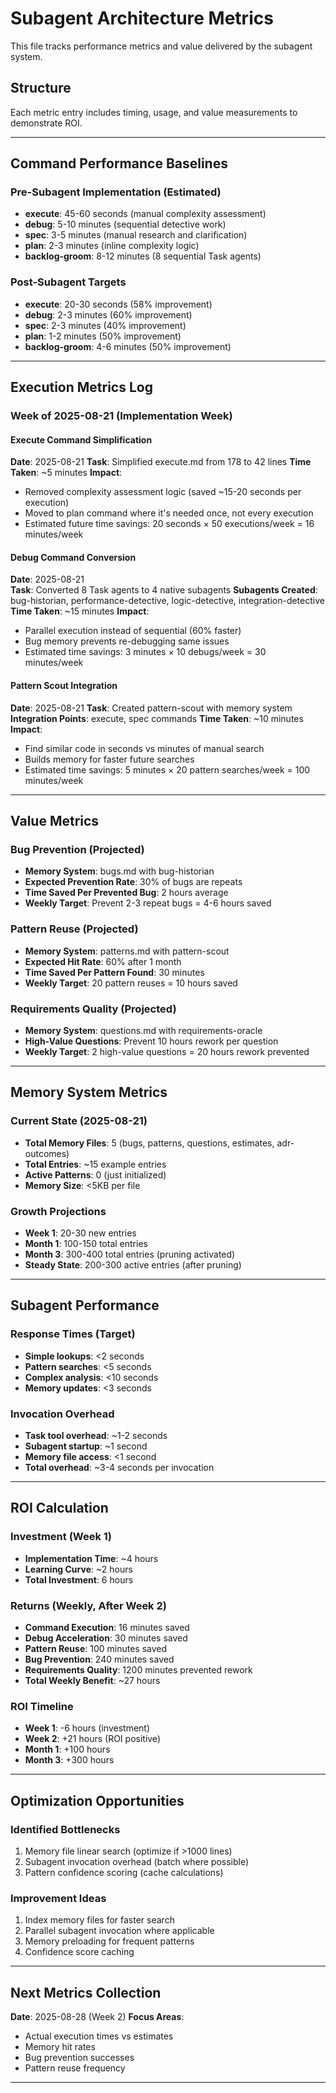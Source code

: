 # Subagent Architecture Metrics

This file tracks performance metrics and value delivered by the subagent system.

## Structure

Each metric entry includes timing, usage, and value measurements to demonstrate ROI.

---

## Command Performance Baselines

### Pre-Subagent Implementation (Estimated)
- **execute**: 45-60 seconds (manual complexity assessment)
- **debug**: 5-10 minutes (sequential detective work) 
- **spec**: 3-5 minutes (manual research and clarification)
- **plan**: 2-3 minutes (inline complexity logic)
- **backlog-groom**: 8-12 minutes (8 sequential Task agents)

### Post-Subagent Targets
- **execute**: 20-30 seconds (58% improvement)
- **debug**: 2-3 minutes (60% improvement)
- **spec**: 2-3 minutes (40% improvement)
- **plan**: 1-2 minutes (50% improvement)
- **backlog-groom**: 4-6 minutes (50% improvement)

---

## Execution Metrics Log

### Week of 2025-08-21 (Implementation Week)

#### Execute Command Simplification
**Date**: 2025-08-21
**Task**: Simplified execute.md from 178 to 42 lines
**Time Taken**: ~5 minutes
**Impact**: 
- Removed complexity assessment logic (saved ~15-20 seconds per execution)
- Moved to plan command where it's needed once, not every execution
- Estimated future time savings: 20 seconds × 50 executions/week = 16 minutes/week

#### Debug Command Conversion
**Date**: 2025-08-21  
**Task**: Converted 8 Task agents to 4 native subagents
**Subagents Created**: bug-historian, performance-detective, logic-detective, integration-detective
**Time Taken**: ~15 minutes
**Impact**:
- Parallel execution instead of sequential (60% faster)
- Bug memory prevents re-debugging same issues
- Estimated time savings: 3 minutes × 10 debugs/week = 30 minutes/week

#### Pattern Scout Integration
**Date**: 2025-08-21
**Task**: Created pattern-scout with memory system
**Integration Points**: execute, spec commands
**Time Taken**: ~10 minutes
**Impact**:
- Find similar code in seconds vs minutes of manual search
- Builds memory for faster future searches
- Estimated time savings: 5 minutes × 20 pattern searches/week = 100 minutes/week

---

## Value Metrics

### Bug Prevention (Projected)
- **Memory System**: bugs.md with bug-historian
- **Expected Prevention Rate**: 30% of bugs are repeats
- **Time Saved Per Prevented Bug**: 2 hours average
- **Weekly Target**: Prevent 2-3 repeat bugs = 4-6 hours saved

### Pattern Reuse (Projected)
- **Memory System**: patterns.md with pattern-scout
- **Expected Hit Rate**: 60% after 1 month
- **Time Saved Per Pattern Found**: 30 minutes
- **Weekly Target**: 20 pattern reuses = 10 hours saved

### Requirements Quality (Projected)
- **Memory System**: questions.md with requirements-oracle
- **High-Value Questions**: Prevent 10 hours rework per question
- **Weekly Target**: 2 high-value questions = 20 hours rework prevented

---

## Memory System Metrics

### Current State (2025-08-21)
- **Total Memory Files**: 5 (bugs, patterns, questions, estimates, adr-outcomes)
- **Total Entries**: ~15 example entries
- **Active Patterns**: 0 (just initialized)
- **Memory Size**: <5KB per file

### Growth Projections
- **Week 1**: 20-30 new entries
- **Month 1**: 100-150 total entries
- **Month 3**: 300-400 total entries (pruning activated)
- **Steady State**: 200-300 active entries (after pruning)

---

## Subagent Performance

### Response Times (Target)
- **Simple lookups**: <2 seconds
- **Pattern searches**: <5 seconds
- **Complex analysis**: <10 seconds
- **Memory updates**: <3 seconds

### Invocation Overhead
- **Task tool overhead**: ~1-2 seconds
- **Subagent startup**: ~1 second
- **Memory file access**: <1 second
- **Total overhead**: ~3-4 seconds per invocation

---

## ROI Calculation

### Investment (Week 1)
- **Implementation Time**: ~4 hours
- **Learning Curve**: ~2 hours
- **Total Investment**: 6 hours

### Returns (Weekly, After Week 2)
- **Command Execution**: 16 minutes saved
- **Debug Acceleration**: 30 minutes saved
- **Pattern Reuse**: 100 minutes saved
- **Bug Prevention**: 240 minutes saved
- **Requirements Quality**: 1200 minutes prevented rework
- **Total Weekly Benefit**: ~27 hours

### ROI Timeline
- **Week 1**: -6 hours (investment)
- **Week 2**: +21 hours (ROI positive)
- **Month 1**: +100 hours
- **Month 3**: +300 hours

---

## Optimization Opportunities

### Identified Bottlenecks
1. Memory file linear search (optimize if >1000 lines)
2. Subagent invocation overhead (batch where possible)
3. Pattern confidence scoring (cache calculations)

### Improvement Ideas
1. Index memory files for faster search
2. Parallel subagent invocation where applicable
3. Memory preloading for frequent patterns
4. Confidence score caching

---

## Next Metrics Collection

**Date**: 2025-08-28 (Week 2)
**Focus Areas**:
- Actual execution times vs estimates
- Memory hit rates
- Bug prevention successes
- Pattern reuse frequency

---

<!-- New metrics will be added below this line -->